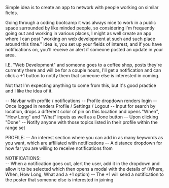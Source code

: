 Simple idea is to create an app to network with people working on similar fields.

Going through a coding bootcamp it was always nice to work in a public space surrounded by like minded people, so considering I'm frequently going out and working in various places, I might as well create an app where I can post "working on web development at such and such place around this time." Idea is, you set up your fields of interest, and if you have notifications on, you'll receive an alert if someone posted an update in your area.

I.E. "Web Development" and someone goes to a coffee shop, posts they're currently there and will be for a couple hours, I'll get a notification and can click a +1 button to notify them that someone else is interested in coming.

Not that I'm expecting anything to come from this, but it's good practice and I like the idea of it.


-- Navbar with profile / notifications
  -- Profile dropdown renders login
    -- Once logged in renders Profile / Settings / Logout
-- Input for search by location, drops a different color of pin on this location and opens "When", "How Long" and "What" inputs as well as a Done button
-- Upon clicking "Done"
  -- Notify anyone with those topics listed in their profile within the range set

PROFILE:
  -- An interest section where you can add in as many keywords as you want, which are affiliated with notifications
  -- A distance dropdown for how far you are willing to receive notifications from

NOTIFICATIONS:  
  -- When a notification goes out, alert the user, add it in the dropdown and allow it to be selected which then opens a modal with the details of (Where, When, How Long, What and a +1 option)
  -- The +1 will send a notification to the poster that someone else is interested in joining